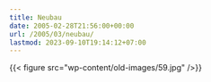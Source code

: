 ```yaml
---
title: Neubau
date: 2005-02-28T21:56:00+00:00
url: /2005/03/neubau/
lastmod: 2023-09-10T19:14:12+07:00
---
```

{{< figure src="wp-content/old-images/59.jpg" />}}
